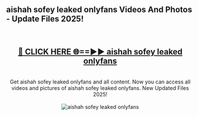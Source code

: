 <h2>aishah sofey leaked onlyfans Videos And Photos - Update Files 2025!</h2>
<br>
<div align="center">
<h2><a href="https://linkcuts.com/hfmhzwbr" rel="nofollow">🔴 CLICK HERE 🌐==►► aishah sofey leaked onlyfans</a></h2>
<br>
Get aishah sofey leaked onlyfans and all content. Now you can access all videos and pictures of aishah sofey leaked onlyfans. New Updated Files 2025!
<br>
<br>
<a href="https://linkcuts.com/hfmhzwbr" rel="nofollow" data-target="animated-image.originalLink"><img src="https://i.ibb.co.com/WyWwxjT/player-gif2.gif" alt="aishah sofey leaked onlyfans" style="max-width: 100%; display: inline-block;" data-target="animated-image.originalImage"></a>
</div>
<br>